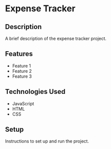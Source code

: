 # Expense Tracker

## Description

A brief description of the expense tracker project.

## Features

- Feature 1
- Feature 2
- Feature 3

## Technologies Used

- JavaScript
- HTML
- CSS

## Setup

Instructions to set up and run the project.
